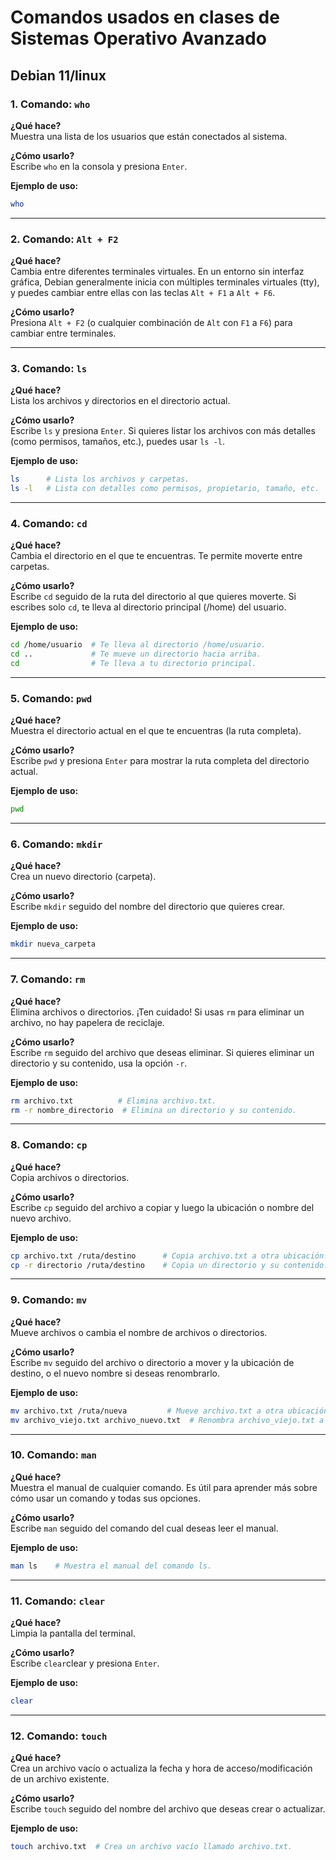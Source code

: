 # Comandos usados en clases de Sistemas Operativo Avanzado

## Debian 11/linux

### 1. Comando: `who`

**¿Qué hace?**  
Muestra una lista de los usuarios que están conectados al sistema.

**¿Cómo usarlo?**  
Escribe `who` en la consola y presiona `Enter`.

**Ejemplo de uso:**

```bash
who
```

---
### 2. Comando: `Alt + F2`

**¿Qué hace?**  
Cambia entre diferentes terminales virtuales. En un entorno sin interfaz gráfica, Debian generalmente inicia con múltiples terminales virtuales (tty), y puedes cambiar entre ellas con las teclas `Alt + F1` a `Alt + F6`.

**¿Cómo usarlo?**  
Presiona `Alt + F2` (o cualquier combinación de `Alt` con `F1` a `F6`) para cambiar entre terminales.

---
### 3. Comando: `ls`

**¿Qué hace?**  
Lista los archivos y directorios en el directorio actual.

**¿Cómo usarlo?**   
Escribe `ls` y presiona `Enter`. Si quieres listar los archivos con más detalles (como permisos, tamaños, etc.), puedes usar `ls -l`.

**Ejemplo de uso:**

```bash
ls      # Lista los archivos y carpetas.
ls -l   # Lista con detalles como permisos, propietario, tamaño, etc.
```

---
### 4. Comando: `cd`

**¿Qué hace?**  
Cambia el directorio en el que te encuentras. Te permite moverte entre carpetas.

**¿Cómo usarlo?**   
Escribe `cd` seguido de la ruta del directorio al que quieres moverte. Si escribes solo `cd`, te lleva al directorio principal (/home) del usuario.

**Ejemplo de uso:** 

```bash
cd /home/usuario  # Te lleva al directorio /home/usuario.
cd ..             # Te mueve un directorio hacia arriba.
cd                # Te lleva a tu directorio principal.
```

---
### 5. Comando: `pwd`

**¿Qué hace?**  
Muestra el directorio actual en el que te encuentras (la ruta completa).

**¿Cómo usarlo?**   
Escribe `pwd` y presiona `Enter` para mostrar la ruta completa del directorio actual.

**Ejemplo de uso:** 

```bash
pwd
```

---
### 6. Comando: `mkdir`

**¿Qué hace?**  
Crea un nuevo directorio (carpeta).

**¿Cómo usarlo?**   
Escribe `mkdir` seguido del nombre del directorio que quieres crear.

**Ejemplo de uso:**

```bash
mkdir nueva_carpeta
```

---
### 7. Comando: `rm`

**¿Qué hace?**  
Elimina archivos o directorios. ¡Ten cuidado! Si usas `rm` para eliminar un archivo, no hay papelera de reciclaje.

**¿Cómo usarlo?**   
Escribe `rm` seguido del archivo que deseas eliminar. Si quieres eliminar un directorio y su contenido, usa la opción `-r`.

**Ejemplo de uso:** 

```bash
rm archivo.txt          # Elimina archivo.txt.
rm -r nombre_directorio  # Elimina un directorio y su contenido.
```

---
### 8. Comando: `cp`

**¿Qué hace?**  
Copia archivos o directorios.

**¿Cómo usarlo?**   
Escribe `cp` seguido del archivo a copiar y luego la ubicación o nombre del nuevo archivo.

**Ejemplo de uso:** 

```bash
cp archivo.txt /ruta/destino      # Copia archivo.txt a otra ubicación.
cp -r directorio /ruta/destino    # Copia un directorio y su contenido.
```

---
### 9. Comando: `mv`

**¿Qué hace?**  
Mueve archivos o cambia el nombre de archivos o directorios.

**¿Cómo usarlo?**   
Escribe `mv` seguido del archivo o directorio a mover y la ubicación de destino, o el nuevo nombre si deseas renombrarlo.

**Ejemplo de uso:** 

```bash
mv archivo.txt /ruta/nueva         # Mueve archivo.txt a otra ubicación.
mv archivo_viejo.txt archivo_nuevo.txt  # Renombra archivo_viejo.txt a archivo_nuevo.txt.
```

---
### 10. Comando: `man`
**¿Qué hace?**  
Muestra el manual de cualquier comando. Es útil para aprender más sobre cómo usar un comando y todas sus opciones.

**¿Cómo usarlo?**   
Escribe `man` seguido del comando del cual deseas leer el manual.

**Ejemplo de uso:**

```bash
man ls    # Muestra el manual del comando ls.
```

---
### 11. Comando: `clear`

**¿Qué hace?**  
Limpia la pantalla del terminal.

**¿Cómo usarlo?**   
Escribe `clear`clear y presiona `Enter`.

**Ejemplo de uso:** 
```bash
clear
```

---
### 12. Comando: `touch`

**¿Qué hace?**  
Crea un archivo vacío o actualiza la fecha y hora de acceso/modificación de un archivo existente.

**¿Cómo usarlo?**   
Escribe `touch` seguido del nombre del archivo que deseas crear o actualizar.

**Ejemplo de uso:**    
```bash
touch archivo.txt  # Crea un archivo vacío llamado archivo.txt.
```